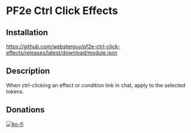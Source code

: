 # PF2e Ctrl Click Effects
## Installation

https://github.com/websterguy/pf2e-ctrl-click-effects/releases/latest/download/module.json

## Description

When ctrl-clicking an effect or condition link in chat, apply to the selected tokens.

## Donations

[![ko-fi](https://ko-fi.com/img/githubbutton_sm.svg)](https://ko-fi.com/Y8Y5TH8DM)
